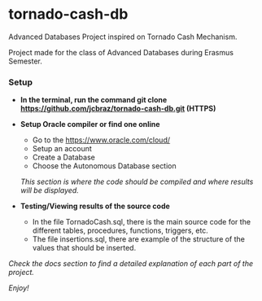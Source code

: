 # tornado-cash-db

Advanced Databases Project inspired on Tornado Cash Mechanism.

Project made for the class of Advanced Databases during Erasmus Semester.

### Setup

- **In the terminal, run the command git clone https://github.com/jcbraz/tornado-cash-db.git (HTTPS)**

- **Setup Oracle compiler or find one online**
  - Go to the https://www.oracle.com/cloud/
  - Setup an account
  - Create a Database
  - Choose the Autonomous Database section
  
  *This section is where the code should be compiled and where results will be displayed.*
  
- **Testing/Viewing results of the source code**
  - In the file TornadoCash.sql, there is the main source code for the different tables, procedures, functions, triggers, etc.
  - The file insertions.sql, there are example of the structure of the values that should be inserted.
  
*Check the docs section to find a detailed explanation of each part of the project.*

*Enjoy!*
